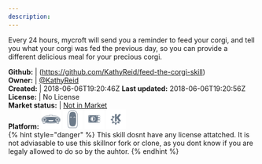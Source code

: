 ```yaml
---
description: 
---
```

Every 24 hours, mycroft will send you a reminder to feed your corgi, and tell you what your corgi was fed the previous day, so you can provide a different delicious meal for your precious corgi.

**Github:** | (https://github.com/KathyReid/feed-the-corgi-skill)  
**Owner:** | [@KathyReid](https://github.com/KathyReid)  
**Created:** | 2018-06-06T19:20:46Z  **Last updated:** 2018-06-06T19:20:56Z  
**License:** | No License  
**Market status:** | [Not in Market](https://market.mycroft.ai/skill/)  
**Platform:**   ![](.gitbook/assets/mark-1-icon.png)  ![](.gitbook/assets/mark-2-icon.png)  ![](.gitbook/assets/picroft-icon.png)  ![](.gitbook/assets/kde.png)   
{% hint style="danger" %}
This skill dosnt have any license attatched. It is not adviasable to use this skillnor fork or clone, as you dont know if you are legaly allowed to do so by the auhtor.
{% endhint %}
